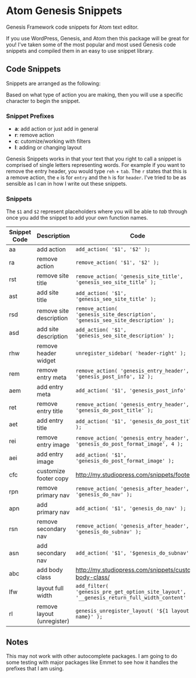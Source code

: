 # Atom Genesis Snippets

Genesis Framework code snippets for Atom text editor.

If you use WordPress, Genesis, and Atom then this package will be great for you! I've taken some of the most popular and most used Genesis code snippets and compiled them in an easy to use snippet library.

## Code Snippets
Snippets are arranged as the following:

Based on what type of action you are making, then you will use a specific character to begin the snippet.

### Snippet Prefixes
- **a**: add action or just add in general
- **r**: remove action
- **c**: cutomize/working with filters
- **l**: adding or changing layout

Genesis Snippets works in that your text that you right to call a snippet is comprised of single letters representing words. For example if you want to remove the entry header, you would type `reh` + `tab`. The `r` states that this is a remove action, the `e` is for `entry` and the `h` is for `header`. I've tried to be as sensible as I can in how I write out these snippets.

### Snippets
The `$1` and `$2` represent placeholders where you will be able to *tab* through once you add the snippet to add your own function names.

| Snippet Code  | Description | Code        |
| ------------- | ----------- | ------------|
| aa    | add action | `add_action( '$1', '$2' );` |
| ra    | remove action     | `remove_action( '$1', '$2' );` |
| rst   | remove site title | `remove_action( 'genesis_site_title', 'genesis_seo_site_title' );` |
| ast   | add site title | `add_action( '$1', 'genesis_seo_site_title' );` |
| rsd   | remove site description | `remove_action( 'genesis_site_description', 'genesis_seo_site_description' );` |
| asd   | add site description | `add_action( '$1', 'genesis_seo_site_description' );` |
| rhw   | remove header widget | `unregister_sidebar( 'header-right' );` |
| rem   | remove entry meta | `remove_action( 'genesis_entry_header', 'genesis_post_info', 12 );` |
| aem   | add entry meta | `add_action( '$1', 'genesis_post_info' );` |
| ret   | remove entry title | `remove_action( 'genesis_entry_header', 'genesis_do_post_title' );` |
| aet   | add entry title | `add_action( '$1', 'genesis_do_post_title' );` |
| rei   | remove entry image | `remove_action( 'genesis_entry_header', 'genesis_do_post_format_image', 4 );` |
| aei   | add entry image | `add_action( '$1', 'genesis_do_post_format_image' );` |
| cfc   | customize footer copy | http://my.studiopress.com/snippets/footer/ |
| rpn   | remove primary nav | `remove_action( 'genesis_after_header', 'genesis_do_nav' );` |
| apn   | add primary nav | `add_action( '$1', 'genesis_do_nav' );` |
| rsn   | remove secondary nav | `remove_action( 'genesis_after_header', 'genesis_do_subnav' );` |
| asn   | add secondary nav | `add_action( '$1', '$genesis_do_subnav' );` |
| abc   | add body class | http://my.studiopress.com/snippets/custom-body-class/ |
| lfw   | layout full width | `add_filter( 'genesis_pre_get_option_site_layout', '__genesis_return_full_width_content' );` |
| rl    | remove layout (unregister) | `genesis_unregister_layout( '${1 layout-name}' );` |

## Notes
This may not work with other autocomplete packages. I am going to do some testing with major packages like Emmet to see how it handles the prefixes that I am using.
